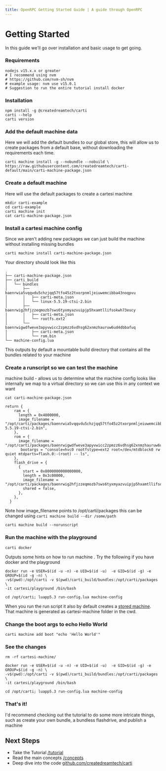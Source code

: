 ```yaml
---
title: OpenRPC Getting Started Guide | A guide through OpenRPC
---
```

# Getting Started

In this guide we'll go over installation and basic usage to get going.
### Requirements
```
nodejs v15.x.x or greater
# I recommend using nvm
# https://github.com/nvm-sh/nvm
# example usage: nvm use v15.0.1 
# Suggestion to run the entire tutorial install docker
```
### Installation
```
npm install -g @createdreamtech/carti 
carti --help
carti version 
```
### Add the default machine data
Here we will add the default bundles to our global store, this will allow us to create
packages from a default base, without downloading the requirements each time.
```
carti machine install -g --nobundle --nobuild \
https://raw.githubusercontent.com/createdreamtech/carti-default/main/carti-machine-package.json 
```
### Create a default machine 
Here will use the default packages to create a cartesi machine
```
mkdir carti-example
cd carti-example
carti machine init
cat carti-machine-package.json
```
### Install a cartesi machine config
Since we aren't adding new packages we can just build the machine without installing missing bundles
```
carti machine install carti-machine-package.json
```
Your directory should look like this
```
.
├── carti-machine-package.json
├── carti_build
│   └── bundles
│       ├── baenrwia5vqqvdu5chzjqq57tfo45z2txorpnmljeiuwemcibba43noqpvu
│       │   ├── carti-meta.json
│       │   └── linux-5.5.19-ctsi-2.bin
│       ├── baenrwig2hfjzzeqmozb7sws6tyxmyazvuipjp5hxamtllifsokwh73eucy
│       │   ├── carti-meta.json
│       │   └── rootfs.ext2
│       └── baenrwigwdfweve3apyvwicc2zpmzz6vdhsg62xnmzhauruw6ud4dbbafuq
│           ├── carti-meta.json
│           └── rom.bin
└── machine-config.lua
```
This outputs by default a mountable build directory that contains all the bundles related to your machine

### Create a runscript so we can test the machine
machine build - allows us to determine what the machine config looks like
internally we map to a virtual directory so we can use this in any context we want
```
cat carti-machine-package.json

return {
    ram = {
      length = 0x4000000,
      image_filename = "/opt/carti/packages/baenrwia5vqqvdu5chzjqq57tfo45z2txorpnmljeiuwemcibba43noqpvu/linux-5.5.19-ctsi-2.bin",
    },
    rom = {
      image_filename = "/opt/carti/packages/baenrwigwdfweve3apyvwicc2zpmzz6vdhsg62xnmzhauruw6ud4dbbafuq/rom.bin",
       bootargs = "console=hvc0 rootfstype=ext2 root=/dev/mtdblock0 rw quiet mtdparts=flash.0:-(root) -- ls",
    },
    flash_drive = {
      {
        start = 0x8000000000000000,
        length = 0x3c00000,
        image_filename = "/opt/carti/packages/baenrwig2hfjzzeqmozb7sws6tyxmyazvuipjp5hxamtllifsokwh73eucy/rootfs.ext2",
        shared = false,
      },
    },
  }

```
Note how image_filename points to /opt/carti/packages this can be changed using `carti machine build --dir /some/path`
```
carti machine build --norunscript
```
### Run the machine with the playground 
```
carti docker
```
Outputs some hints on how to run machine . Try the following if you have docker and the playground
```
docker run -e USER=$(id -u -n) -e UID=$(id -u)  -e GID=$(id -g) -e GROUP=$(id -g -n) \
-v$(pwd):/opt/carti -v $(pwd)/carti_build/bundles:/opt/carti/packages \
-it cartesi/playground /bin/bash

cd /opt/carti; luapp5.3 run-config.lua machine-config
```
When you run the run script it also by default creates a [stored machine](https://www.cartesi.io/en/docs/machine/host/lua/#instantiation-from-persistent-state). That machine is generated as cartesi-machine folder in the cwd. 
### Change the boot args to echo Hello World
```
carti machine add boot "echo 'Hello World'"
```
### See the changes  
```
rm -rf cartesi-machine/

docker run -e USER=$(id -u -n) -e UID=$(id -u)  -e GID=$(id -g) -e GROUP=$(id -g -n) \
-v$(pwd):/opt/carti -v $(pwd)/carti_build/bundles:/opt/carti/packages \
-it cartesi/playground /bin/bash

cd /opt/carti; luapp5.3 run-config.lua machine-config
```

### That's it!
I'd recommend checking out the tutorial to do some more intricate things,
such as create your own bundle, a bundless flashdrive, and publish a machine

## Next Steps

- Take the Tutorial [/tutorial](/tutorial)
- Read the main concepts [/concepts](/docs#concepts)
- Deep dive into the code [github.com/createdreamtech/carti](https://github.com/createdreamtech/carti)
